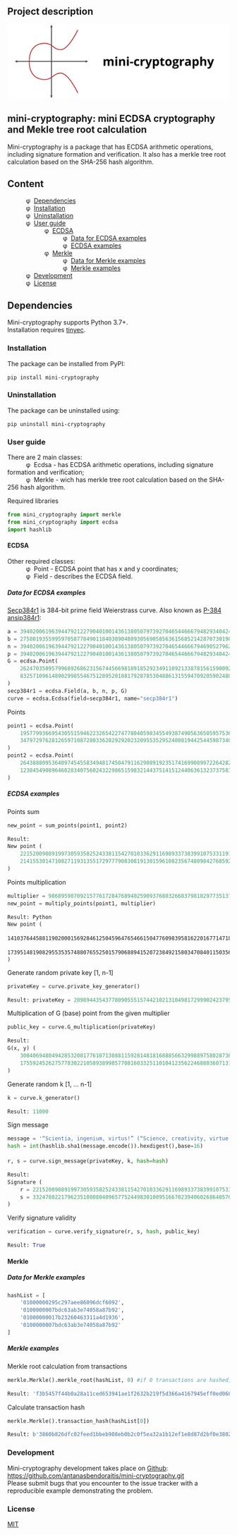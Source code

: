 ## Project description
![mini-cryptography](./images/mini-cryptography.png)
## mini-cryptography: mini ECDSA cryptography and Mekle tree root calculation
Mini-cryptography is a package that has ECDSA arithmetic operations, including signature formation and verification. It also has a merkle tree root calculation based on the SHA-256 hash algorithm.
## Content
&emsp;&emsp;&emsp;φ&nbsp;&nbsp;[Dependencies](#dependencies)</br>
&emsp;&emsp;&emsp;φ&nbsp;&nbsp;[Installation](#installation)</br>
&emsp;&emsp;&emsp;φ&nbsp;&nbsp;[Uninstallation](#uninstallation)</br>
&emsp;&emsp;&emsp;φ&nbsp;&nbsp;[User guide](#user-guide)</br>
&emsp;&emsp;&emsp;&emsp;&emsp;&emsp;φ&nbsp;&nbsp;[ECDSA](#ecdsa)</br>
&emsp;&emsp;&emsp;&emsp;&emsp;&emsp;&emsp;&emsp;&emsp;φ&nbsp;&nbsp;[Data for ECDSA examples](#data-for-ecdsa-examples)</br>
&emsp;&emsp;&emsp;&emsp;&emsp;&emsp;&emsp;&emsp;&emsp;φ&nbsp;&nbsp;[ECDSA examples](#ecdsa-examples)</br>
&emsp;&emsp;&emsp;&emsp;&emsp;&emsp;φ&nbsp;&nbsp;[Merkle](#merkle)</br>
&emsp;&emsp;&emsp;&emsp;&emsp;&emsp;&emsp;&emsp;&emsp;φ&nbsp;&nbsp;[Data for Merkle examples](#data-for-merkle-examples)</br>
&emsp;&emsp;&emsp;&emsp;&emsp;&emsp;&emsp;&emsp;&emsp;φ&nbsp;&nbsp;[Merkle examples](#merkle-examples)</br>
&emsp;&emsp;&emsp;φ&nbsp;&nbsp;[Development](#development)</br>
&emsp;&emsp;&emsp;φ&nbsp;&nbsp;[License](#license)</br>
## Dependencies
Mini-cryptography supports Python 3.7+.</br>
Installation requires [tinyec](https://pypi.org/project/tinyec/).
### Installation
The package can be installed from PyPI:
```
pip install mini-cryptography
```
### Uninstallation
The package can be uninstalled using:
```
pip uninstall mini-cryptography
```
### User guide
There are 2 main classes:</br>
&emsp;&emsp;&emsp;φ&nbsp;&nbsp;Ecdsa - has ECDSA arithmetic operations, including signature formation and verification;</br>
&emsp;&emsp;&emsp;φ&nbsp;&nbsp;Merkle - wich has merkle tree root calculation based on the SHA-256 hash algorithm.

Required libraries
``` Python
from mini_cryptography import merkle
from mini_cryptography import ecdsa
import hashlib
```
#### ECDSA
Other required classes:</br>
&emsp;&emsp;&emsp;φ&nbsp;&nbsp;Point - ECDSA point that has x and y coordinates;</br>
&emsp;&emsp;&emsp;φ&nbsp;&nbsp;Field - describes the ECDSA field.
##### Data for ECDSA examples
[Secp384r1](https://neuromancer.sk/std/secg/secp384r1) is 384-bit prime field Weierstrass curve. Also known as [P-384](https://neuromancer.sk/std/nist/P-384) [ansip384r1](https://neuromancer.sk/std/x963/ansip384r1):
``` Python
a = 39402006196394479212279040100143613805079739270465446667948293404245721771496870329047266088258938001861606973112316
b = 27580193559959705877849011840389048093056905856361568521428707301988689241309860865136260764883745107765439761230575
n = 39402006196394479212279040100143613805079739270465446667946905279627659399113263569398956308152294913554433653942643
p = 39402006196394479212279040100143613805079739270465446667948293404245721771496870329047266088258938001861606973112319
G = ecdsa.Point(
    26247035095799689268623156744566981891852923491109213387815615900925518854738050089022388053975719786650872476732087,
    8325710961489029985546751289520108179287853048861315594709205902480503199884419224438643760392947333078086511627871
)
secp384r1 = ecdsa.Field(a, b, n, p, G)
curve = ecdsa.Ecdsa(field=secp384r1, name="secp384r1")
```
Points
``` Python
point1 = ecdsa.Point(
    19577993669543055159462232654227477804059834554938749056365059575367343238573934152231932832497698572508881172084304,
    34797297628126597108728033628292920232095535295240081944254459873403593475466847089395925227525676205111687199013609
)
point2 = ecdsa.Point(
    2643888095364097454558349481745047911629089192351741699089972264282318601908091592262966275642198233545325090846186,
    12384549089646028340756024322986515983214437514151244063613237375835994573258040845173892755352541890195338888681840
)
```
##### ECDSA examples
Points sum
``` Python
new_point = sum_points(point1, point2)
```
``` Python
Result:
New point (
    22152009089199730593582524338115427010336291169893373839910753311913746007332469659451755453856401184556487920772225,
    21415530147108271193135517297779083081913015961082356748098427685923206883047231450346172563957532258197936273940105
)
```
Points multiplication
``` Python
multiplier = 9868959070921577617284768940259093768032668379810297735137924030066340321810481073797782613683403119141615137083587
new_point = multiply_points(point1, multiplier)
```
```
Result: Python
New point (
    14103764458811902000156928461250459647654661504776098395816220167714718139473397796549037360732342313833270939242263,
    17395148190829553535748807655250157906889415207238492158034708401150356646081290450883354819984464883347616139045011
)
```
Generate random private key [1, n-1]
``` Python
privateKey = curve.private_key_generator()
```
``` Python
Result: privateKey = 20989443543778090555157442102131049817299902423795685309899862760056430951462397686708870733055917820122718887042439
```
Multiplication of G (base) point from the given multiplier
``` Python
public_key = curve.G_multiplication(privateKey)
```
``` Python
Result: 
G(x, y) (
    30040694804942853208177610713088115928148181688856632998897580287365858436344609590182460206850552050293936278998346,
    17559245262757783022105893899857708160332511010412356224688036071313308531776780869864952047367968387454976435887533
)
```
Generate random k [1, ... n-1]
``` Python
k = curve.k_generator()
```
``` Python
Result: 11000
```
Sign message
``` Python
message = '“Scientia, ingenium, virtus!” (“Science, creativity, virtue!”) '
hash = int(hashlib.sha1(message.encode()).hexdigest(),base=16)

r, s = curve.sign_message(privateKey, k, hash=hash)
```
``` Python
Result:
Signature (
	r = 22152009089199730593582524338115427010336291169893373839910753311913746007332469659451755453856401184556487920772225, 
	s = 33247802217962351080804096577524498301009516670239406026864057032340769378746165513387841747729702616554540985061660
)
```
Verify signature validity
``` Python
verification = curve.verify_signature(r, s, hash, public_key)
```
``` Python
Result: True
```
#### Merkle
##### Data for Merkle examples
``` Python
hashList = [
    '01000000295c297aee86096dcf6092',
    '0100000007bdc63ab3e74058a87b92',
    '01000000017b23260463311a4d1936',
    '0100000007bdc63ab3e74058a87b92'
]
```
##### Merkle examples
Merkle root calculation from transactions
``` Python
merkle.Merkle().merkle_root(hashList, 0) #if 0 transactions are hashed, then 1 transactions are not hashed. 
```
``` Python
Result: 'f3b5457f44b0a28a11ced653941ae1f2632b219f5d366a4167945eff0ed068a1'
```
Calculate transaction hash
``` Python
merkle.Merkle().transaction_hash(hashList[0])
```
``` Python
Result: b'3860b826dfc02feed1bbeb908eb0b2c0f5ea32a1b12ef1e8d87d2bf0e3802795'
```
### Development
Mini-cryptography development takes place on [Github](https://github.com/antanasbendoraitis/mini-cryptography.git): https://github.com/antanasbendoraitis/mini-cryptography.git</br>
Please submit bugs that you encounter to the issue tracker with a reproducible example demonstrating the problem.
### License
[MIT](https://github.com/antanasbendoraitis/mini-cryptography/blob/master/LICENSE)
